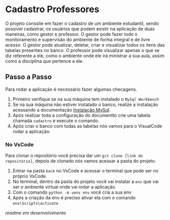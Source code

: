 # Cadastro Professores
O projeto conssite em fazer o cadastro de um ambiente estudantil, sendo possivel cadastrar, os usuários que podem existir na aplicação de duas maneiras, como gestor e professor. 
O gestor pode fazer todo o monitoramento e supervisão do ambiente de forma integral e de livre acesso. O gestor pode atualizar, deletar, criar e visualizar todos os itens das tabelas presentes no banco. O professor pode visualizar apenas o que se diz referente a ele, como o ambiente onde ele irá ministrar a sua aula, assim como a disciplina que pertence a ele.

## Passo a Passo
Para rodar a aplicação é necessário fazer algumas checagens.
1. Primeiro verifique se na sua máquina tem instalado o `MySql Workbench`
2. Se na sua máquina não estiver instalado o banco, realize a instalação acessando a documentação [Instalação MySql](docs/BCD-Aula01-1-Instalação_MYSQL.docx).
3. Após realizar toda a configuração do documentto crie uma tabela chamada `cadastro` e execute o comando.
4. Após criar o banco com todas as tabelas nós vamos para o VisualCode rodar a aplicação.

### No VsCode
Para clonar o repositório você precisa dar um `git clone [link do repositório]`, depois de clonado nós vamos acessar a pasta do projeto.
1. Entrar na pasta `back` no VsCode e acessar o terminal que pode ser no próprio VsCode.
2. No terminal, dentro da pasta do projeto você vai instalar a `env` que vai ser o ambiente virtual onde vai rodar a aplicação.
3. Com o comando `python -m venv env` você cria a sua env
4. Após a criação da env é preciso ativar ela com o comando `env\Scripts\activate`

*readme em desenvolvimento*
